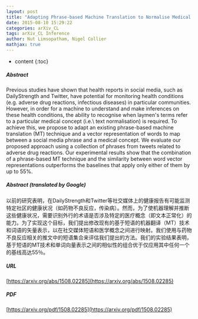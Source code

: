 ```yaml
---
layout: post
title: "Adapting Phrase-based Machine Translation to Normalise Medical Terms in Social Media Messages"
date: 2015-08-10 15:29:22
categories: arXiv_CL
tags: arXiv_CL Inference
author: Nut Limsopatham, Nigel Collier
mathjax: true
---
```


* content
{:toc}

##### Abstract
Previous studies have shown that health reports in social media, such as DailyStrength and Twitter, have potential for monitoring health conditions (e.g. adverse drug reactions, infectious diseases) in particular communities. However, in order for a machine to understand and make inferences on these health conditions, the ability to recognise when laymen's terms refer to a particular medical concept (i.e.\ text normalisation) is required. To achieve this, we propose to adapt an existing phrase-based machine translation (MT) technique and a vector representation of words to map between a social media phrase and a medical concept. We evaluate our proposed approach using a collection of phrases from tweets related to adverse drug reactions. Our experimental results show that the combination of a phrase-based MT technique and the similarity between word vector representations outperforms the baselines that apply only either of them by up to 55%.

##### Abstract (translated by Google)
以前的研究表明，在DailyStrength和Twitter等社交媒体上的健康报告有可能监测特定社区的健康状况（如药物不良反应，传染病）。然而，为了使机器理解并推断这些健康状况，需要识别外行的术语是否涉及特定的医疗概念（即文本正常化）的能力。为了实现这个目标，我们提出修改现有的基于短语的机器翻译（MT）技术和词语的矢量表示，以在社交媒体短语和医学概念之间进行映射。我们使用与药物不良反应相关的推文中的短语集合来评估我们提出的方法。我们的实验结果表明，基于短语的MT技术和单词向量表示之间的相似性的组合优于仅应用其中任何一个的基线高达55％。

##### URL
[https://arxiv.org/abs/1508.02285](https://arxiv.org/abs/1508.02285)

##### PDF
[https://arxiv.org/pdf/1508.02285](https://arxiv.org/pdf/1508.02285)

